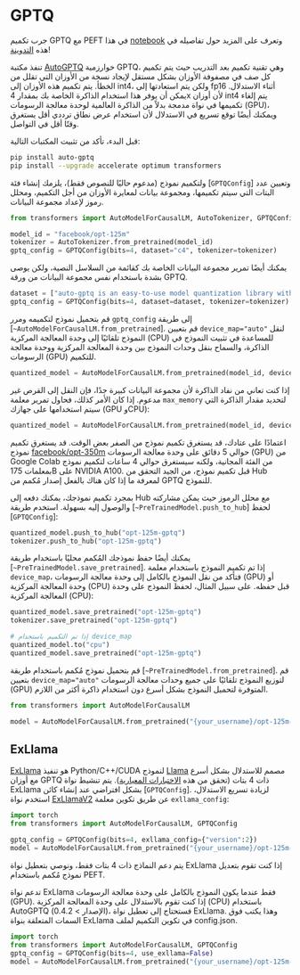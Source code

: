 # GPTQ

<Tip>

جرب تكميم GPTQ مع PEFT في هذا [notebook](https://colab.research.google.com/drive/1_TIrmuKOFhuRRiTWN94iLKUFu6ZX4ceb?usp=sharing) وتعرف على المزيد حول تفاصيله في هذه [التدوينة](https://huggingface.co/blog/gptq-integration)!

</Tip>

تنفذ مكتبة [AutoGPTQ](https://github.com/PanQiWei/AutoGPTQ) خوارزمية GPTQ، وهي تقنية تكميم بعد التدريب حيث يتم تكميم كل صف في مصفوفة الأوزان بشكل مستقل لإيجاد نسخة من الأوزان التي تقلل من الخطأ. يتم تكميم هذه الأوزان إلى int4، ولكن يتم استعادتها إلى fp16 أثناء الاستدلال. يمكن أن يوفر هذا استخدام الذاكرة الخاصة بك بمقدار 4x لأن أوزان int4 يتم إلغاء تكميمها في نواة مدمجة بدلاً من الذاكرة العالمية لوحدة معالجة الرسومات (GPU)، ويمكنك أيضًا توقع تسريع في الاستدلال لأن استخدام عرض نطاق ترددي أقل يستغرق وقتًا أقل في التواصل.

قبل البدء، تأكد من تثبيت المكتبات التالية:

```bash
pip install auto-gptq
pip install --upgrade accelerate optimum transformers
```

ولتكميم نموذج (مدعوم حاليًا للنصوص فقط)، يلزمك إنشاء فئة [`GPTQConfig`] وتعيين عدد البتات التي سيتم تكميمها، ومجموعة بيانات لمعايرة الأوزان من أجل التكميم، ومحلل رموز لإعداد مجموعة البيانات.

```py
from transformers import AutoModelForCausalLM, AutoTokenizer, GPTQConfig

model_id = "facebook/opt-125m"
tokenizer = AutoTokenizer.from_pretrained(model_id)
gptq_config = GPTQConfig(bits=4, dataset="c4", tokenizer=tokenizer)
```

يمكنك أيضًا تمرير مجموعة البيانات الخاصة بك كقائمة من السلاسل النصية، ولكن يوصى بشدة باستخدام نفس مجموعة البيانات من ورقة GPTQ.

```py
dataset = ["auto-gptq is an easy-to-use model quantization library with user-friendly apis, based on GPTQ algorithm."]
gptq_config = GPTQConfig(bits=4, dataset=dataset, tokenizer=tokenizer)
```

قم بتحميل نموذج لتكميمه ومرر `gptq_config` إلى طريقة [`~AutoModelForCausalLM.from_pretrained`]. قم بتعيين `device_map="auto"` لنقل النموذج تلقائيًا إلى وحدة المعالجة المركزية (CPU) للمساعدة في تثبيت النموذج في الذاكرة، والسماح بنقل وحدات النموذج بين وحدة المعالجة المركزية ووحدة معالجة الرسومات (GPU) للتكميم.

```py
quantized_model = AutoModelForCausalLM.from_pretrained(model_id, device_map="auto", quantization_config=gptq_config)
```

إذا كنت تعاني من نفاد الذاكرة لأن مجموعة البيانات كبيرة جدًا، فإن النقل إلى القرص غير مدعوم. إذا كان الأمر كذلك، فحاول تمرير معلمة `max_memory` لتحديد مقدار الذاكرة التي سيتم استخدامها على جهازك (GPU وCPU):

```py
quantized_model = AutoModelForCausalLM.from_pretrained(model_id, device_map="auto", max_memory={0: "30GiB", 1: "46GiB", "cpu": "30GiB"}, quantization_config=gptq_config)
```

<Tip warning={true}>

اعتمادًا على عتادك، قد يستغرق تكميم نموذج من الصفر بعض الوقت. قد يستغرق تكميم نموذج [facebook/opt-350m](https://huggingface.co/facebook/opt-350m) حوالي 5 دقائق على وحدة معالجة الرسومات (GPU) من Google Colab من الفئة المجانية، ولكنه سيستغرق حوالي 4 ساعات لتكميم نموذج بمعلمات 175B على NVIDIA A100. قبل تكميم نموذج، من الجيد التحقق من Hub لمعرفة ما إذا كان هناك بالفعل إصدار مُكمم من GPTQ للنموذج.

</Tip>
</Tip>

بمجرد تكميم نموذجك، يمكنك دفعه إلى Hub مع محلل الرموز حيث يمكن مشاركته والوصول إليه بسهولة. استخدم طريقة [`~PreTrainedModel.push_to_hub`] لحفظ [`GPTQConfig`]:

```py
quantized_model.push_to_hub("opt-125m-gptq")
tokenizer.push_to_hub("opt-125m-gptq")
```

يمكنك أيضًا حفظ نموذجك المُكمم محليًا باستخدام طريقة [`~PreTrainedModel.save_pretrained`]. إذا تم تكميم النموذج باستخدام معلمة `device_map`، فتأكد من نقل النموذج بالكامل إلى وحدة معالجة الرسومات (GPU) أو وحدة المعالجة المركزية (CPU) قبل حفظه. على سبيل المثال، لحفظ النموذج على وحدة المعالجة المركزية (CPU):

```py
quantized_model.save_pretrained("opt-125m-gptq")
tokenizer.save_pretrained("opt-125m-gptq")

# إذا تم التكميم باستخدام device_map
quantized_model.to("cpu")
quantized_model.save_pretrained("opt-125m-gptq")
```

قم بتحميل نموذج مُكمم باستخدام طريقة [`~PreTrainedModel.from_pretrained`]. قم بتعيين `device_map="auto"` لتوزيع النموذج تلقائيًا على جميع وحدات معالجة الرسومات (GPU) المتوفرة لتحميل النموذج بشكل أسرع دون استخدام ذاكرة أكثر من اللازم.

```py
from transformers import AutoModelForCausalLM

model = AutoModelForCausalLM.from_pretrained("{your_username}/opt-125m-gptq", device_map="auto")
```

## ExLlama

[ExLlama](https://github.com/turboderp/exllama) هو تنفيذ Python/C++/CUDA لنموذج [Llama](model_doc/llama) مصمم للاستدلال بشكل أسرع مع أوزان GPTQ ذات 4 بتات (تحقق من هذه [الاختبارات المعيارية](https://github.com/huggingface/optimum/tree/main/tests/benchmark#gptq-benchmark)). يتم تنشيط نواة ExLlama بشكل افتراضي عند إنشاء كائن [`GPTQConfig`]. لزيادة تسريع الاستدلال، استخدم نواة [ExLlamaV2](https://github.com/turboderp/exllamav2) عن طريق تكوين معلمة `exllama_config`:

```py
import torch
from transformers import AutoModelForCausalLM, GPTQConfig

gptq_config = GPTQConfig(bits=4, exllama_config={"version":2})
model = AutoModelForCausalLM.from_pretrained("{your_username}/opt-125m-gptq", device_map="auto", quantization_config=gptq_config)
```

<Tip warning={true}>

يتم دعم النماذج ذات 4 بتات فقط، ونوصي بتعطيل نواة ExLlama إذا كنت تقوم بتعديل نموذج مُكمم باستخدام PEFT.

</Tip>

تدعم نواة ExLlama فقط عندما يكون النموذج بالكامل على وحدة معالجة الرسومات (GPU). إذا كنت تقوم بالاستدلال على وحدة المعالجة المركزية (CPU) باستخدام AutoGPTQ (الإصدار > 0.4.2)، فستحتاج إلى تعطيل نواة ExLlama. وهذا يكتب فوق السمات المتعلقة بنواة ExLlama في تكوين التكميم لملف config.json.

```py
import torch
from transformers import AutoModelForCausalLM, GPTQConfig
gptq_config = GPTQConfig(bits=4, use_exllama=False)
model = AutoModelForCausalLM.from_pretrained("{your_username}/opt-125m-gptq", device_map="cpu", quantization_config=gptq_config)
```